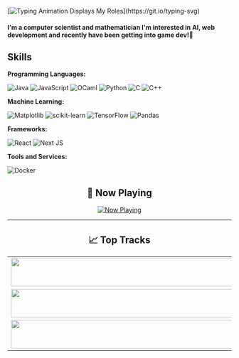 [![Typing Animation Displays My Roles](https://readme-typing-svg.herokuapp.com?color=%2336BCF7&lines=Hello+I'm+Ananya+Shrivastava;Welcome+to+my+Github+profile;)](https://git.io/typing-svg)
#### I'm a computer scientist and mathematician I'm interested in AI, web development and recently have been getting into game dev!👋

## Skills

**Programming Languages:**

![Java](https://img.shields.io/badge/Java-ED8B00?style=for-the-badge&logo=openjdk&logoColor=white)
![JavaScript](https://img.shields.io/badge/JavaScript-F7DF1E?style=for-the-badge&logo=javascript&logoColor=black)
![OCaml](https://img.shields.io/badge/OCaml-%23E98407.svg?style=for-the-badge&logo=ocaml&logoColor=white)
![Python](https://img.shields.io/badge/Python-3776AB?style=for-the-badge&logo=python&logoColor=white)
![C](https://img.shields.io/badge/C-00599C?style=for-the-badge&logo=c&logoColor=white)
![C++](https://img.shields.io/badge/C%2B%2B-00599C?style=for-the-badge&logo=c%2B%2B&logoColor=white)

**Machine Learning:**

![Matplotlib](https://img.shields.io/badge/Matplotlib-%23ffffff.svg?style=for-the-badge&logo=Matplotlib&logoColor=black)
![scikit-learn](https://img.shields.io/badge/scikit--learn-%23F7931E.svg?style=for-the-badge&logo=scikit-learn&logoColor=white)
![TensorFlow](https://img.shields.io/badge/TensorFlow-%23FF6F00.svg?style=for-the-badge&logo=TensorFlow&logoColor=white)
![Pandas](https://img.shields.io/badge/pandas-%23150458.svg?style=for-the-badge&logo=pandas&logoColor=white)

**Frameworks:**

![React](https://img.shields.io/badge/react-%2320232a.svg?style=for-the-badge&logo=react&logoColor=%2361DAFB)
![Next JS](https://img.shields.io/badge/Next-black?style=for-the-badge&logo=next.js&logoColor=white)

**Tools and Services:**

![Docker](https://img.shields.io/badge/docker-%230db7ed.svg?style=for-the-badge&logo=docker&logoColor=white)

<div align="center">

## 🎵 Now Playing

[![Now Playing](https://status.dreamofyou.dev/now-playing)](https://status.dreamofyou.dev/now-playing?open)

---

## 📈 Top Tracks

<table>
  <tbody>
    <tr>
      <td>
        <a href="https://status.nmoo.dev/top-tracks?i=1&open">
          <img src="https://status.dreamofyou.dev/top-tracks?i=1" width="540" height="64">
        </a>
      </td>
    </tr>
    <tr>
      <td>
        <a href="https://status.nmoo.dev/top-tracks?i=2&open">
          <img src="https://status.dreamofyou.dev/top-tracks?i=2" width="540" height="64">
        </a>
      </td>
    </tr>
    <tr>
      <td>
        <a href="https://status.nmoo.dev/top-tracks?i=3&open">
          <img src="https://status.dreamofyou.dev/top-tracks?i=3" width="540" height="64">
        </a>
      </td>
    </tr>
  </tbody>
</table>

</div>
